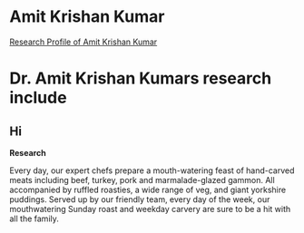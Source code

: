 # Amit Krishan Kumar
<!DOCTYPE html>
<html>
  <head>
<meta name="description" content="Higher Dimension Research…">
<meta name="author" content="Amit Krishan Kumar">
    <meta charset="UTF-8">
  </head>
  
<body>
   
  <a href = "about.html"> Research Profile of Amit Krishan Kumar </a>  
            <h1>Dr. Amit Krishan Kumars research include</h1>
            <h2> Hi </h2>
            <b>Research</b>
            <p> Every day, our expert chefs prepare a mouth-watering
feast of hand-carved meats including beef, turkey, pork and
marmalade-glazed gammon. All accompanied by ruffled roasties, a
wide range of veg, and giant yorkshire puddings. Served up
by our friendly team, every day of the week, our mouthwatering
Sunday roast and weekday carvery are sure to be a hit with all
the family.</p>
</body>
  
</html>
